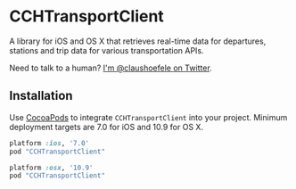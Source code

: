 # CCHTransportClient

A library for iOS and OS X that retrieves real-time data for departures, stations and trip data for various transportation APIs.

Need to talk to a human? [I'm @claushoefele on Twitter](https://twitter.com/claushoefele).

## Installation

Use [CocoaPods](http://cocoapods.org) to integrate `CCHTransportClient` into your project. Minimum deployment targets are 7.0 for iOS and 10.9 for OS X.

```ruby
platform :ios, '7.0'
pod "CCHTransportClient"
```

```ruby
platform :osx, '10.9'
pod "CCHTransportClient"
```
